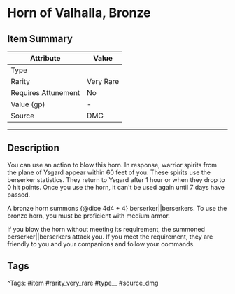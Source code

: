 # Horn of Valhalla, Bronze

## Item Summary

| Attribute            | Value                        |
|----------------------|------------------------------|
| Type                 |   |
| Rarity               | Very Rare             |
| Requires Attunement  | No                |
| Value (gp)           | -    |
| Source               | DMG |

---

## Description

You can use an action to blow this horn. In response, warrior spirits from the plane of Ysgard appear within 60 feet of you. These spirits use the berserker statistics. They return to Ysgard after 1 hour or when they drop to 0 hit points. Once you use the horn, it can't be used again until 7 days have passed.

A bronze horn summons {@dice 4d4 + 4} berserker||berserkers. To use the bronze horn, you must be proficient with medium armor.

If you blow the horn without meeting its requirement, the summoned berserker||berserkers attack you. If you meet the requirement, they are friendly to you and your companions and follow your commands.

## Tags

^Tags: #item #rarity_very_rare #type__ #source_dmg